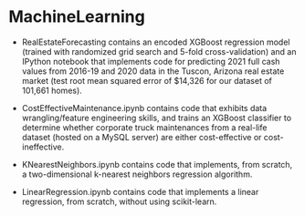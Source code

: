 # MachineLearning

- RealEstateForecasting contains an encoded XGBoost regression model (trained with randomized grid search and 5-fold cross-validation) and an IPython notebook that implements code for predicting 2021 full cash values from 2016-19 and 2020 data in the Tuscon, Arizona real estate market (test root mean squared error of $14,326 for our dataset of 101,661 homes).

- CostEffectiveMaintenance.ipynb contains code that exhibits data wrangling/feature engineering skills, and trains an XGBoost classifier to determine whether corporate truck maintenances from a real-life dataset (hosted on a MySQL server) are either cost-effective or cost-ineffective.

- KNearestNeighbors.ipynb contains code that implements, from scratch, a two-dimensional k-nearest neighbors regression algorithm.

- LinearRegression.ipynb contains code that implements a linear regression, from scratch, without using scikit-learn.

